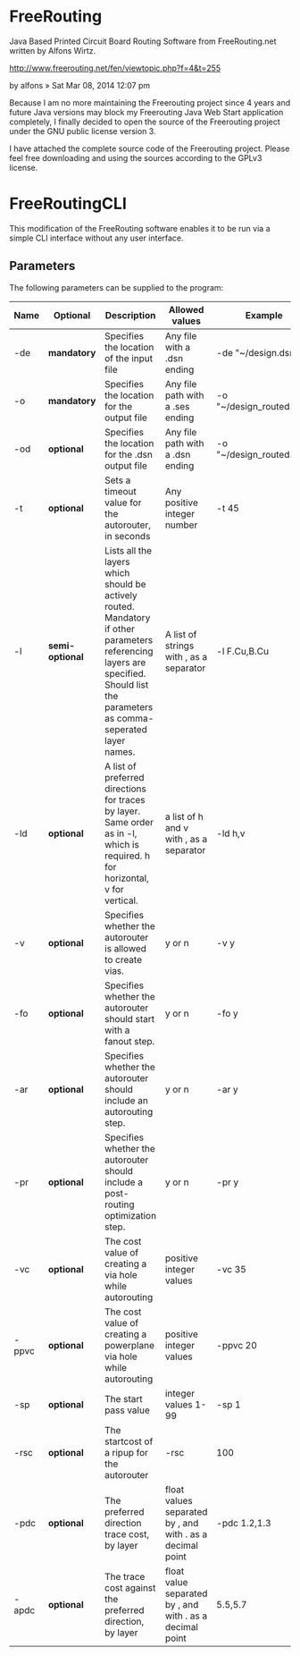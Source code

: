 FreeRouting
===========

Java Based Printed Circuit Board Routing Software from FreeRouting.net written by Alfons Wirtz.

http://www.freerouting.net/fen/viewtopic.php?f=4&t=255

by alfons » Sat Mar 08, 2014 12:07 pm

Because I am no more maintaining the Freerouting project since 4 years and future Java versions may block my Freerouting Java Web Start application completely, I finally decided to open the source of the Freerouting project under the GNU public license version 3.

I have attached the complete source code of the Freerouting project. Please feel free downloading and using the sources according to the GPLv3 license.

FreeRoutingCLI
==============
This modification of the FreeRouting software enables it to be run via a simple CLI interface without any user interface.

Parameters
----------
The following parameters can be supplied to the program:

Name | Optional | Description | Allowed values | Example | Default
---- | -------- | ----------- | -------------- | ------- | -------
-de | **mandatory** | Specifies the location of the input file | Any file with a .dsn ending | -de "~/design.dsn" | N/A
-o | **mandatory** | Specifies the location for the output file | Any file path with a .ses ending | -o "~/design_routed.ses" | N/A
-od | **optional** | Specifies the location for the .dsn output file | Any file path with a .dsn ending | -o "~/design_routed.dsn" | N/A
-t | **optional** | Sets a timeout value for the autorouter, in seconds | Any positive integer number | -t 45 | 60
-l | **semi-optional** | Lists all the layers which should be actively routed. Mandatory if other parameters referencing layers are specified. Should list the parameters as comma-seperated layer names. | A list of strings with , as a separator | -l F.Cu,B.Cu | All layers
-ld | **optional** | A list of preferred directions for traces by layer. Same order as in -l, which is required. h for horizontal, v for vertical. | a list of h and v with , as a separator | -ld h,v | Automatic
-v | **optional** | Specifies whether the autorouter is allowed to create vias. | y or n | -v y | y
-fo | **optional** | Specifies whether the autorouter should start with a fanout step. | y or n | -fo y | n
-ar | **optional** | Specifies whether the autorouter should include an autorouting step. | y or n | -ar y | y
-pr | **optional** | Specifies whether the autorouter should include a post-routing optimization step. | y or n | -pr y | y
-vc | **optional** | The cost value of creating a via hole while autorouting | positive integer values | -vc 35 | 50
-ppvc | **optional** | The cost value of creating a powerplane via hole while autorouting | positive integer values | -ppvc 20 | 5
-sp | **optional** | The start pass value | integer values 1-99 | -sp 1 | Automatically selected
-rsc | **optional** | The startcost of a ripup for the autorouter | -rsc | 100
-pdc | **optional** | The preferred direction trace cost, by layer | float values separated by , and with . as a decimal point | -pdc 1.2,1.3
-apdc | **optional** | The trace cost against the preferred direction, by layer | float value separated by , and with . as a decimal point | 5.5,5.7
